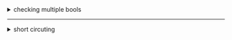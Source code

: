 <details>
    <summary>checking multiple bools</summary>

```js
    let b1 = true
    let b2 = true
    let b3 = true

    if(b1 && b2 && b3){
        console.log("all are true")
    }

    if( [b1,b2,b3].every(Boolean)){
        console.log("all are true-2")
    }
```
</details>

___

<details>
  <summary>short circuting</summary>

When we evaluate an expression with &&, if the first operand is false, JavaScript will short-circuit and ignore the second operand. 

```js
  const starterPokemon = ['Squirtle', 'Charmander', 'Bulbasur'];

  function choosePokemon(pokemon) {
    return pokemon[Math.floor(Math.random() * pokemon.length)];
  }
  //Checks if the starterPokemon array has any elements and runs the choosePokemon function
  console.log(starterPokemon.length > 0 && choosePokemon(starterPokemon));

  //It's equivalent to doing this:
  if (starterPokemon.length > 0) {
    choosePokemon(starterPokemon);
  }
```
</details>